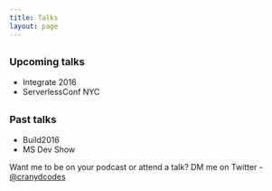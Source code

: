```yaml
---
title: Talks
layout: page
---
```


<h2 class="display-5"><small> Upcoming talks </small></h2>

 - Integrate 2016
 - ServerlessConf NYC
 
<h2 class="display-5"><small> Past talks </small></h2>

 - Build2016
 - MS Dev Show
 
 Want me to be on your podcast or attend a talk? DM me on Twitter - [@cranydcodes](https://twitter.com/crandycodes)